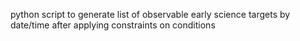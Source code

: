 python script to generate list of observable early science targets by date/time after applying constraints on conditions
